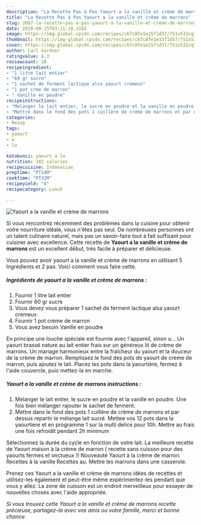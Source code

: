 ```yaml
---
description: "La Recette Pas à Pas Yaourt a la vanille et crème de marrons"
title: "La Recette Pas à Pas Yaourt a la vanille et crème de marrons"
slug: 2687-la-recette-pas-a-pas-yaourt-a-la-vanille-et-creme-de-marrons
date: 2020-09-15T03:11:18.318Z
image: https://img-global.cpcdn.com/recipes/c67c8fe1e15f1d37/751x532cq70/yaourt-a-la-vanille-et-creme-de-marrons-photo-principale-de-la-recette.jpg
thumbnail: https://img-global.cpcdn.com/recipes/c67c8fe1e15f1d37/751x532cq70/yaourt-a-la-vanille-et-creme-de-marrons-photo-principale-de-la-recette.jpg
cover: https://img-global.cpcdn.com/recipes/c67c8fe1e15f1d37/751x532cq70/yaourt-a-la-vanille-et-creme-de-marrons-photo-principale-de-la-recette.jpg
author: Carl Gardner
ratingvalue: 4.3
reviewcount: 10
recipeingredient:
- "1 litre lait entier"
- "60 gr sucre"
- "1 sachet de ferment lactique alsa yaourt cremeux"
- "1 pot crme de marron"
- " Vanille en poudre"
recipeinstructions:
- "Melanger le lait entier, le sucre en poudre et la vanille en poudre. Une fois bien mélanger rajouter le sachet de ferment."
- "Mettre dans le fond des pots 1 cuillère de crème de marrons et par dessus repartir le mélange lait sucré. Mettee vos 12 pots dans la yaourtiere et en programme 1 sur la multi delice pour 10h. Mettre au frais une fois refroidit pendant 2h minimum"
categories:
- Resep
tags:
- yaourt
- a
- la

katakunci: yaourt a la 
nutrition: 182 calories
recipecuisine: Indonesian
preptime: "PT14M"
cooktime: "PT32M"
recipeyield: "4"
recipecategory: Lunch

---
```



![Yaourt a la vanille et crème de marrons](https://img-global.cpcdn.com/recipes/c67c8fe1e15f1d37/751x532cq70/yaourt-a-la-vanille-et-creme-de-marrons-photo-principale-de-la-recette.jpg)

Si vous rencontrez récemment des problèmes dans la cuisine pour obtenir votre nourriture idéale, vous n'êtes pas seul. De nombreuses personnes ont un talent culinaire naturel, mais pas un savoir-faire tout à fait suffisant pour cuisiner avec excellence. Cette recette de <strong> Yaourt a la vanille et crème de marrons </strong> est un excellent début, très facile à préparer et délicieuse.

<!--inarticleads1-->

Vous pouvez avoir yaourt a la vanille et crème de marrons en utilisant 5 Ingrédients et 2 pas. Voici comment vous faire cette.

##### Ingrédients de yaourt a la vanille et crème de marrons :

1. Fournir 1 litre lait entier
1. Fournir 60 gr sucre
1. Vous devez vous préparer 1 sachet de ferment lactique alsa yaourt cremeux
1. Fournir 1 pot crème de marron
1. Vous avez besoin  Vanille en poudre


En principe une louche spéciale est fournie avec l&#39;appareil, sinon u… Un yaourt brassé nature au lait entier frais sur un généreux lit de crème de marrons. Un mariage harmonieux entre la fraîcheur du yaourt et la douceur de la crème de marron. Remplissez le fond des pots de yaourt de crème de marron, puis ajoutez le lait. Placez les pots dans la yaourtière, fermez à l&#39;aide couvercle, puis mettez-la en marche. 

<!--inarticleads2-->

##### Yaourt a la vanille et crème de marrons instructions :

1. Melanger le lait entier, le sucre en poudre et la vanille en poudre. Une fois bien mélanger rajouter le sachet de ferment.
1. Mettre dans le fond des pots 1 cuillère de crème de marrons et par dessus repartir le mélange lait sucré. Mettee vos 12 pots dans la yaourtiere et en programme 1 sur la multi delice pour 10h. Mettre au frais une fois refroidit pendant 2h minimum


Sélectionnez la durée du cycle en fonction de votre lait. La meilleure recette de Yaourt maison à la crème de marron ( recette sans cuisson pour des yaourts fermes et onctueux )! Nouveauté Yaourt à la crème de marron. Recettes à la vanille Recettes au. Mettre les marrons dans une casserole. 

<!--inarticleads1-->

<p>
Prenez ces Yaourt a la vanille et crème de marrons idées de recettes et utilisez-les également et peut-être même expérimentez-les pendant que vous y allez. La zone de cuisson est un endroit merveilleux pour essayer de nouvelles choses avec l'aide appropriée.
</p>

<p>
<i>Si vous trouvez cette Yaourt a la vanille et crème de marrons recette précieuse, partagez-la avec vos amis ou votre famille, merci et bonne chance.</i>
</p>
